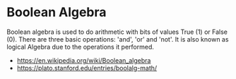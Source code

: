 # Boolean Algebra

Boolean algebra is used to do arithmetic with bits of values True (1) or False (0).
There are three basic operations: 'and', 'or' and 'not'.
It is also known as logical Algebra due to the operations it performed.

* <https://en.wikipedia.org/wiki/Boolean_algebra>
* <https://plato.stanford.edu/entries/boolalg-math/>
